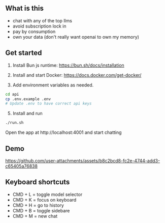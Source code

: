 ## What is this

- chat with any of the top llms
- avoid subscription lock in
- pay by consumption
- own your data (don't really want openai to own my memory)

## Get started

1. Install Bun js runtime: https://bun.sh/docs/installation
2. Install and start Docker: https://docs.docker.com/get-docker/

3. Add environment variables as needed.

```bash
cd api
cp .env.example .env
# Update .env to have correct api keys
```

5. Install and run

```bash
./run.sh
```

Open the app at http://localhost:4001 and start chatting

## Demo

https://github.com/user-attachments/assets/b8c2bcd8-fc2e-4744-add3-c65405a76838

## Keyboard shortcuts

- CMD + L = toggle model selector
- CMD + K = focus on keyboard
- CMD + H = go to history
- CMD + B = toggle sidebare
- CMD + M = new chat
